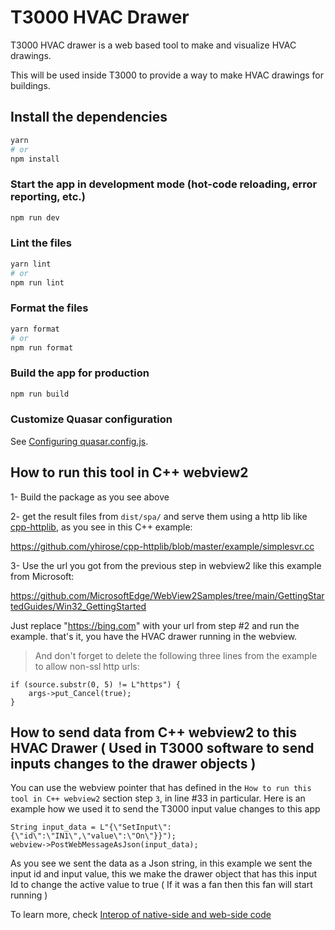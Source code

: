 # T3000 HVAC Drawer

T3000 HVAC drawer is a web based tool to make and visualize HVAC drawings.

This will be used inside T3000 to provide a way to make HVAC drawings for buildings.

## Install the dependencies

```bash
yarn
# or
npm install
```

### Start the app in development mode (hot-code reloading, error reporting, etc.)

```bash
npm run dev
```

### Lint the files

```bash
yarn lint
# or
npm run lint
```

### Format the files

```bash
yarn format
# or
npm run format
```

### Build the app for production

```bash
npm run build
```

### Customize Quasar configuration

See [Configuring quasar.config.js](https://v2.quasar.dev/quasar-cli-vite/quasar-config-js).

## How to run this tool in C++ webview2

1- Build the package as you see above

2- get the result files from `dist/spa/` and serve them using a http lib like [cpp-httplib](https://github.com/yhirose/cpp-httplib), as you see in this C++ example:

https://github.com/yhirose/cpp-httplib/blob/master/example/simplesvr.cc

3- Use the url you got from the previous step in webview2 like this example from Microsoft:

https://github.com/MicrosoftEdge/WebView2Samples/tree/main/GettingStartedGuides/Win32_GettingStarted

Just replace "https://bing.com" with your url from step #2 and run the example. that's it, you have the HVAC drawer running in the webview.
> And don't forget to delete the following three lines from the example to allow non-ssl http urls:

    if (source.substr(0, 5) != L"https") {
	    args->put_Cancel(true);
    }

## How to send data from C++ webview2 to this HVAC Drawer ( Used in T3000 software to send inputs changes to the drawer objects )
You can use the webview pointer that has defined in the `How to run this tool in C++ webview2` section step `3`, in line #33 in particular.
Here is an example how we used it to send the T3000 input value changes to this app

    String input_data = L"{\"SetInput\":{\"id\":\"IN1\",\"value\":\"On\"}}");
    webview->PostWebMessageAsJson(input_data);
As you see we sent the data as a Json string, in this example we sent the input id and input value, this we make the drawer object that has this input Id to change the active value to true ( If it was a fan then this fan will start running )

To learn more, check [Interop of native-side and web-side code](https://learn.microsoft.com/en-us/microsoft-edge/webview2/how-to/communicate-btwn-web-native)
